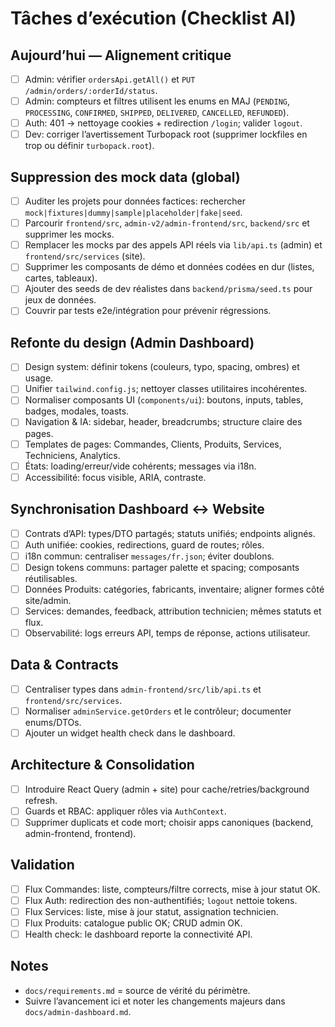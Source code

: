 # Tâches d’exécution (Checklist AI)

## Aujourd’hui — Alignement critique
- [ ] Admin: vérifier `ordersApi.getAll()` et `PUT /admin/orders/:orderId/status`.
- [ ] Admin: compteurs et filtres utilisent les enums en MAJ (`PENDING`, `PROCESSING`, `CONFIRMED`, `SHIPPED`, `DELIVERED`, `CANCELLED`, `REFUNDED`).
- [ ] Auth: 401 → nettoyage cookies + redirection `/login`; valider `logout`.
- [ ] Dev: corriger l’avertissement Turbopack root (supprimer lockfiles en trop ou définir `turbopack.root`).

## Suppression des mock data (global)
- [ ] Auditer les projets pour données factices: rechercher `mock|fixtures|dummy|sample|placeholder|fake|seed`.
- [ ] Parcourir `frontend/src`, `admin-v2/admin-frontend/src`, `backend/src` et supprimer les mocks.
- [ ] Remplacer les mocks par des appels API réels via `lib/api.ts` (admin) et `frontend/src/services` (site).
- [ ] Supprimer les composants de démo et données codées en dur (listes, cartes, tableaux).
- [ ] Ajouter des seeds de dev réalistes dans `backend/prisma/seed.ts` pour jeux de données.
- [ ] Couvrir par tests e2e/intégration pour prévenir régressions.

## Refonte du design (Admin Dashboard)
- [ ] Design system: définir tokens (couleurs, typo, spacing, ombres) et usage.
- [ ] Unifier `tailwind.config.js`; nettoyer classes utilitaires incohérentes.
- [ ] Normaliser composants UI (`components/ui`): boutons, inputs, tables, badges, modales, toasts.
- [ ] Navigation & IA: sidebar, header, breadcrumbs; structure claire des pages.
- [ ] Templates de pages: Commandes, Clients, Produits, Services, Techniciens, Analytics.
- [ ] États: loading/erreur/vide cohérents; messages via i18n.
- [ ] Accessibilité: focus visible, ARIA, contraste.

## Synchronisation Dashboard ↔ Website
- [ ] Contrats d’API: types/DTO partagés; statuts unifiés; endpoints alignés.
- [ ] Auth unifiée: cookies, redirections, guard de routes; rôles.
- [ ] i18n commun: centraliser `messages/fr.json`; éviter doublons.
- [ ] Design tokens communs: partager palette et spacing; composants réutilisables.
- [ ] Données Produits: catégories, fabricants, inventaire; aligner formes côté site/admin.
- [ ] Services: demandes, feedback, attribution technicien; mêmes statuts et flux.
- [ ] Observabilité: logs erreurs API, temps de réponse, actions utilisateur.

## Data & Contracts
- [ ] Centraliser types dans `admin-frontend/src/lib/api.ts` et `frontend/src/services`.
- [ ] Normaliser `adminService.getOrders` et le contrôleur; documenter enums/DTOs.
- [ ] Ajouter un widget health check dans le dashboard.

## Architecture & Consolidation
- [ ] Introduire React Query (admin + site) pour cache/retries/background refresh.
- [ ] Guards et RBAC: appliquer rôles via `AuthContext`.
- [ ] Supprimer duplicats et code mort; choisir apps canoniques (backend, admin-frontend, frontend).

## Validation
- [ ] Flux Commandes: liste, compteurs/filtre corrects, mise à jour statut OK.
- [ ] Flux Auth: redirection des non-authentifiés; `logout` nettoie tokens.
- [ ] Flux Services: liste, mise à jour statut, assignation technicien.
- [ ] Flux Produits: catalogue public OK; CRUD admin OK.
- [ ] Health check: le dashboard reporte la connectivité API.

## Notes
- `docs/requirements.md` = source de vérité du périmètre.
- Suivre l’avancement ici et noter les changements majeurs dans `docs/admin-dashboard.md`.
